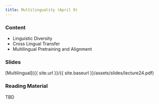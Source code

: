 ```yaml
---
title: Multilinguality (April 9)
---
```


### Content

* Linguistic Diversity
* Cross Lingual Transfer
* Multilingual Pretraining and Alignment

### Slides
[Multilingual]({{ site.url }}/{{ site.baseurl }}/assets/slides/lecture24.pdf)

### Reading Material 

TBD



